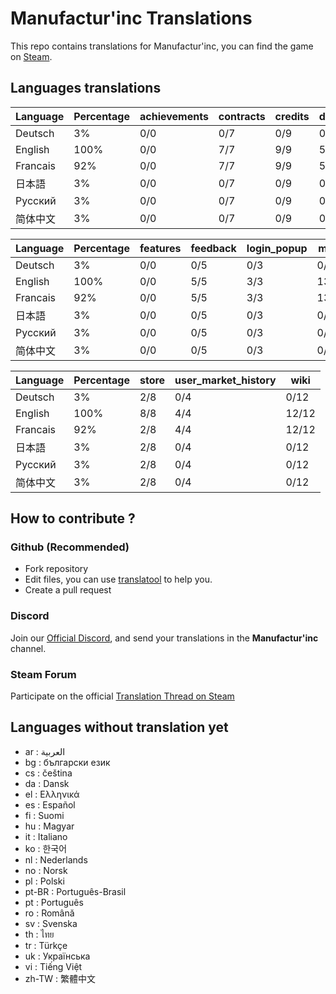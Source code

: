 # Manufactur'inc Translations

This repo contains translations for Manufactur'inc, you can find the game on [Steam](https://store.steampowered.com/app/2146380/Manufactur_inc).

## Languages translations

 |	Language |	Percentage |	achievements |	contracts |	credits |	durations |	equipments |
 |	--- |	--- |	--- |	--- |	--- |	--- |	--- |
 |	Deutsch |	3% |	0/0 |	0/7 |	0/9 |	0/5 |	0/2 |
 |	English |	100% |	0/0 |	7/7 |	9/9 |	5/5 |	2/2 |
 |	Francais |	92% |	0/0 |	7/7 |	9/9 |	5/5 |	2/2 |
 |	日本語 |	3% |	0/0 |	0/7 |	0/9 |	0/5 |	0/2 |
 |	Русский |	3% |	0/0 |	0/7 |	0/9 |	0/5 |	0/2 |
 |	简体中文 |	3% |	0/0 |	0/7 |	0/9 |	0/5 |	0/2 |


 |	Language |	Percentage |	features |	feedback |	login_popup |	menu |	resources |	settings |
 |	--- |	--- |	--- |	--- |	--- |	--- |	--- |	--- |
 |	Deutsch |	3% |	0/0 |	0/5 |	0/3 |	0/13 |	0/3 |	0/6 |
 |	English |	100% |	0/0 |	5/5 |	3/3 |	13/13 |	3/3 |	6/6 |
 |	Francais |	92% |	0/0 |	5/5 |	3/3 |	13/13 |	3/3 |	6/6 |
 |	日本語 |	3% |	0/0 |	0/5 |	0/3 |	0/13 |	0/3 |	0/6 |
 |	Русский |	3% |	0/0 |	0/5 |	0/3 |	0/13 |	0/3 |	0/6 |
 |	简体中文 |	3% |	0/0 |	0/5 |	0/3 |	0/13 |	0/3 |	0/6 |


 |	Language |	Percentage |	store |	user_market_history |	wiki |
 |	--- |	--- |	--- |	--- |	--- |
 |	Deutsch |	3% |	2/8 |	0/4 |	0/12 |
 |	English |	100% |	8/8 |	4/4 |	12/12 |
 |	Francais |	92% |	2/8 |	4/4 |	12/12 |
 |	日本語 |	3% |	2/8 |	0/4 |	0/12 |
 |	Русский |	3% |	2/8 |	0/4 |	0/12 |
 |	简体中文 |	3% |	2/8 |	0/4 |	0/12 |


## How to contribute ?

### Github (Recommended)

- Fork repository
- Edit files, you can use [translatool](https://github.com/Dysnomia-studio/translatool) to help you.
- Create a pull request

### Discord

Join our [Official Discord](https://discord.gg/c8aARey), and send your translations in the **Manufactur'inc** channel.

### Steam Forum

Participate on the official [Translation Thread on Steam](TODO)

## Languages without translation yet
- ar : العربية
- bg : български език
- cs : čeština
- da : Dansk
- el : Ελληνικά
- es : Español
- fi : Suomi
- hu : Magyar
- it : Italiano
- ko : 한국어
- nl : Nederlands
- no : Norsk
- pl : Polski
- pt-BR : Português-Brasil
- pt : Português
- ro : Română
- sv : Svenska
- th : ไทย
- tr : Türkçe
- uk : Українська
- vi : Tiếng Việt
- zh-TW : 繁體中文
